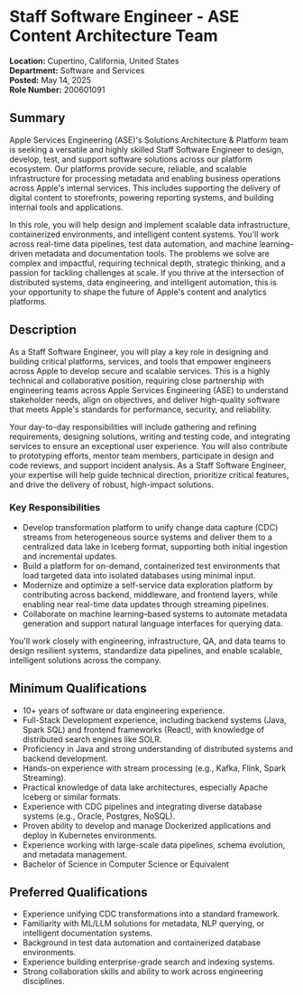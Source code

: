 # Staff Software Engineer - ASE Content Architecture Team

**Location:** Cupertino, California, United States  
**Department:** Software and Services  
**Posted:** May 14, 2025  
**Role Number:** 200601091

## Summary

Apple Services Engineering (ASE)'s Solutions Architecture & Platform team is seeking a versatile and highly skilled Staff Software Engineer to design, develop, test, and support software solutions across our platform ecosystem. Our platforms provide secure, reliable, and scalable infrastructure for processing metadata and enabling business operations across Apple's internal services. This includes supporting the delivery of digital content to storefronts, powering reporting systems, and building internal tools and applications.

In this role, you will help design and implement scalable data infrastructure, containerized environments, and intelligent content systems. You'll work across real-time data pipelines, test data automation, and machine learning–driven metadata and documentation tools. The problems we solve are complex and impactful, requiring technical depth, strategic thinking, and a passion for tackling challenges at scale. If you thrive at the intersection of distributed systems, data engineering, and intelligent automation, this is your opportunity to shape the future of Apple's content and analytics platforms.

## Description

As a Staff Software Engineer, you will play a key role in designing and building critical platforms, services, and tools that empower engineers across Apple to develop secure and scalable services. This is a highly technical and collaborative position, requiring close partnership with engineering teams across Apple Services Engineering (ASE) to understand stakeholder needs, align on objectives, and deliver high-quality software that meets Apple's standards for performance, security, and reliability.

Your day-to-day responsibilities will include gathering and refining requirements, designing solutions, writing and testing code, and integrating services to ensure an exceptional user experience. You will also contribute to prototyping efforts, mentor team members, participate in design and code reviews, and support incident analysis. As a Staff Software Engineer, your expertise will help guide technical direction, prioritize critical features, and drive the delivery of robust, high-impact solutions.

### Key Responsibilities

* Develop transformation platform to unify change data capture (CDC) streams from heterogeneous source systems and deliver them to a centralized data lake in Iceberg format, supporting both initial ingestion and incremental updates.
* Build a platform for on-demand, containerized test environments that load targeted data into isolated databases using minimal input.
* Modernize and optimize a self-service data exploration platform by contributing across backend, middleware, and frontend layers, while enabling near real-time data updates through streaming pipelines.
* Collaborate on machine learning–based systems to automate metadata generation and support natural language interfaces for querying data.

You'll work closely with engineering, infrastructure, QA, and data teams to design resilient systems, standardize data pipelines, and enable scalable, intelligent solutions across the company.

## Minimum Qualifications

* 10+ years of software or data engineering experience.
* Full-Stack Development experience, including backend systems (Java, Spark SQL) and frontend frameworks (React), with knowledge of distributed search engines like SOLR.
* Proficiency in Java and strong understanding of distributed systems and backend development.
* Hands-on experience with stream processing (e.g., Kafka, Flink, Spark Streaming).
* Practical knowledge of data lake architectures, especially Apache Iceberg or similar formats.
* Experience with CDC pipelines and integrating diverse database systems (e.g., Oracle, Postgres, NoSQL).
* Proven ability to develop and manage Dockerized applications and deploy in Kubernetes environments.
* Experience working with large-scale data pipelines, schema evolution, and metadata management.
* Bachelor of Science in Computer Science or Equivalent

## Preferred Qualifications

* Experience unifying CDC transformations into a standard framework.
* Familiarity with ML/LLM solutions for metadata, NLP querying, or intelligent documentation systems.
* Background in test data automation and containerized database environments.
* Experience building enterprise-grade search and indexing systems.
* Strong collaboration skills and ability to work across engineering disciplines.